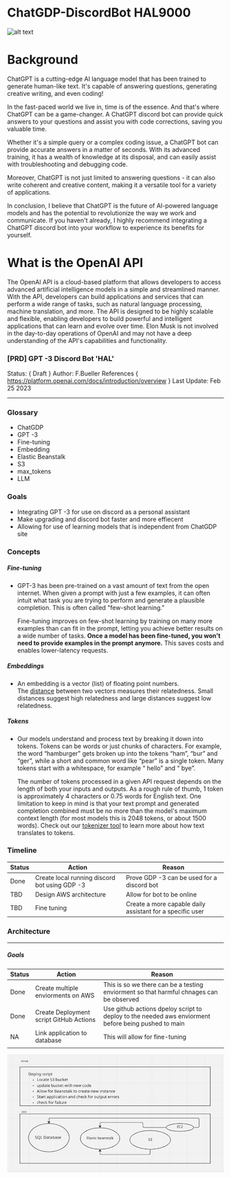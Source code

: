 # ChatGDP-DiscordBot HAL9000
![alt text](https://hypebeast.com/wp-content/blogs.dir/6/files/2022/08/gucci-exquisite-campaign-stanley-kubrick-movies-1.jpg)
# Background 
ChatGPT is a cutting-edge AI language model that has been trained to generate human-like text. It's capable of answering questions, generating creative writing, and even coding!

In the fast-paced world we live in, time is of the essence. And that's where ChatGPT can be a game-changer. A ChatGPT discord bot can provide quick answers to your questions and assist you with code corrections, saving you valuable time.

Whether it's a simple query or a complex coding issue, a ChatGPT bot can provide accurate answers in a matter of seconds. With its advanced training, it has a wealth of knowledge at its disposal, and can easily assist with troubleshooting and debugging code.

Moreover, ChatGPT is not just limited to answering questions - it can also write coherent and creative content, making it a versatile tool for a variety of applications.

In conclusion, I believe that ChatGPT is the future of AI-powered language models and has the potential to revolutionize the way we work and communicate. If you haven't already, I highly recommend integrating a ChatGPT discord bot into your workflow to experience its benefits for yourself.

# What is the OpenAI API
The OpenAI API is a cloud-based platform that allows developers to access advanced artificial intelligence models in a simple and streamlined manner. With the API, developers can build applications and services that can perform a wide range of tasks, such as natural language processing, machine translation, and more. The API is designed to be highly scalable and flexible, enabling developers to build powerful and intelligent applications that can learn and evolve over time. Elon Musk is not involved in the day-to-day operations of OpenAI and may not have a deep understanding of the API's capabilities and functionality.

### [PRD] GPT -3 Discord Bot 'HAL'
Status: { Draft }
Author: F.Bueller
References { https://platform.openai.com/docs/introduction/overview }
Last Update: Feb 25 2023

----- 

### Glossary
- ChatGDP
- GPT -3 
- Fine-tuning
- Embedding
- Elastic Beanstalk
- S3
- max_tokens
- LLM

### Goals
- Integrating GPT -3 for use on discord as a personal assistant 
- Make upgrading and discord bot faster and more effiecent
- Allowing for use of learning models that is independent from ChatGDP site

### Concepts 

##### Fine-tuning 
- GPT-3 has been pre-trained on a vast amount of text from the open internet. When given a prompt with just a few examples, it can often intuit what task you are trying to perform and generate a plausible completion. This is often called "few-shot learning."

	Fine-tuning improves on few-shot learning by training on many more examples than can fit in the prompt, letting you achieve better results on a wide number of tasks. **Once a model has been fine-tuned, you won't need to provide examples in the prompt anymore.** This saves costs and enables lower-latency requests.

##### Embeddings 
- An embedding is a vector (list) of floating point numbers. The [distance](https://platform.openai.com/docs/guides/embeddings/which-distance-function-should-i-use) between two vectors measures their relatedness. Small distances suggest high relatedness and large distances suggest low relatedness.

##### Tokens 
- Our models understand and process text by breaking it down into tokens. Tokens can be words or just chunks of characters. For example, the word “hamburger” gets broken up into the tokens “ham”, “bur” and “ger”, while a short and common word like “pear” is a single token. Many tokens start with a whitespace, for example “ hello” and “ bye”.

	The number of tokens processed in a given API request depends on the length of both your inputs and outputs. As a rough rule of thumb, 1 token is approximately 4 characters or 0.75 words for English text. One limitation to keep in mind is that your text prompt and generated completion combined must be no more than the model's maximum context length (for most models this is 2048 tokens, or about 1500 words). Check out our [tokenizer tool](https://platform.openai.com/tokenizer) to learn more about how text translates to tokens.

### Timeline
| Status | Action                                        | Reason                                                     |     
| ------ | --------------------------------------------- | ---------------------------------------------------------- | 
| Done   | Create local running discord bot using GDP -3 | Prove GDP -3 can be used for a discord bot                 |     
| TBD    | Design AWS architecture                       | Allow for bot to be online                                 |     
| TBD    | Fine tuning                                   | Create a more  capable daily assistant for a specific user |                                                     |                                                            |     |

### Architecture 
---- 
##### Goals
| Status | Action                                  | Reason                                                                                              |
| ------ | --------------------------------------- | --------------------------------------------------------------------------------------------------- |
| Done  | Create multiple enviorments on AWS      | This is so we there can be a testing enviorment so that harmful chnages can be observed             |
| Done  | Create Deployment script GitHub Actions | Use github actions dpeloy script to deploy to the needed aws enviorment before being pushed to main |
|   NA     |        Link application to database                                 |      This will allow for fine-tuning                                                                                               |
|        |                                         |                                                                                                     |


![alt text](https://github.com/teelrabbit/ChatGDP-DiscordBot/blob/main/diagram.png?raw=true)





